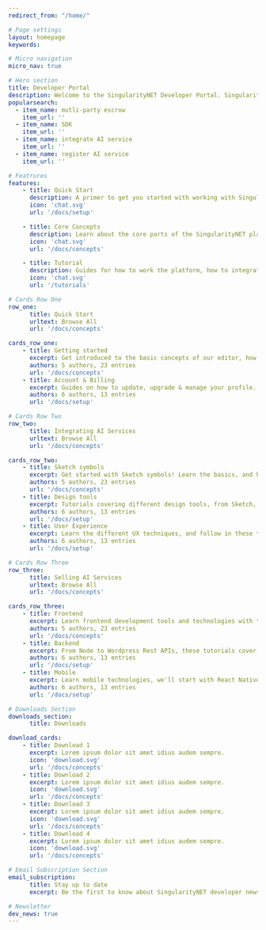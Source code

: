 ```yaml
---
redirect_from: "/home/"

# Page settings
layout: homepage
keywords:

# Micro navigation
micro_nav: true

# Hero section
title: Developer Portal
description: Welcome to the SingularityNET Developer Portal. SingularityNET allows you to easily integrate AI services into your software and sell your AI services to developers globally.
popularsearch: 
  - item_name: mutli-party escrow
    item_url: ''
  - item_name: SDK
    item_url: ''
  - item_name: integrate AI service
    item_url: ''
  - item_name: register AI service
    item_url: ''

# Featrures    
features:
    - title: Quick Start
      description: A primer to get you started with working with SingularityNET tools & software and the blockchain.
      icon: 'chat.svg'
      url: '/docs/setup'

    - title: Core Concepts
      description: Learn about the core parts of the SingularityNET platform and how it works under the hood.
      icon: 'chat.svg'
      url: '/docs/concepts'

    - title: Tutorial
      description: Guides for how to work the platform, how to integrate SingularityNET services into your software, and even how to publish your own services!
      icon: 'chat.svg'
      url: '/tutorials'

# Cards Row One
row_one:
      title: Quick Start
      urltext: Browse All
      url: '/docs/concepts'

cards_row_one:
    - title: Getting started
      excerpt: Get introduced to the basic concepts of our editor, how to create projects and navigate between all the platform functionalities.
      authors: 5 authors, 23 entries
      url: '/docs/concepts'
    - title: Account & Billing
      excerpt: Guides on how to update, upgrade & manage your profile. You’ll find also more informations on teams and projects sharing.
      authors: 6 authors, 13 entries
      url: '/docs/setup'

# Cards Row Two
row_two:
      title: Integrating AI Services
      urltext: Browse All
      url: '/docs/concepts'

cards_row_two:
    - title: Sketch symbols
      excerpt: Get started with Sketch symbols! Learn the basics, and how you can get up to speed with Symbols overrides ..
      authors: 5 authors, 23 entries
      url: '/docs/concepts'
    - title: Design tools
      excerpt: Tutorials covering different design tools, from Sketch, Xd to Figma. You'll learn what makes them different and how can you..
      authors: 6 authors, 13 entries
      url: '/docs/setup'
    - title: User Experience
      excerpt: Learn the different UX techniques, and follow in these tutorials with the best practices and patterns to produce world class apps
      authors: 6 authors, 13 entries
      url: '/docs/setup'

# Cards Row Three
row_three:
      title: Selling AI Services
      urltext: Browse All
      url: '/docs/concepts'

cards_row_three:
    - title: Frontend
      excerpt: Learn frontend development tools and technologies with these multiple hands-on tutorials and guides.
      authors: 5 authors, 23 entries
      url: '/docs/concepts'
    - title: Backend
      excerpt: From Node to Wordpress Rest APIs, these tutorials cover everything you'll ever need to create backend systems for you apps.
      authors: 6 authors, 13 entries
      url: '/docs/setup'
    - title: Mobile
      excerpt: Learn mobile technologies, we'll start with React Native and slowly move to native iOS and Android development with Swift and ..
      authors: 6 authors, 13 entries
      url: '/docs/setup'

# Downloads Section
downloads_section:
      title: Downloads

download_cards:
    - title: Download 1
      excerpt: Lorem ipsum dolor sit amet idius audem sempre.
      icon: 'download.svg'
      url: '/docs/concepts'
    - title: Download 2
      excerpt: Lorem ipsum dolor sit amet idius audem sempre.
      icon: 'download.svg'
      url: '/docs/concepts'
    - title: Download 3
      excerpt: Lorem ipsum dolor sit amet idius audem sempre.
      icon: 'download.svg'
      url: '/docs/concepts'
    - title: Download 4
      excerpt: Lorem ipsum dolor sit amet idius audem sempre.
      icon: 'download.svg'
      url: '/docs/concepts'

# Email Subscription Section
email_subscription:
      title: Stay up to date
      excerpt: Be the first to know about SingularityNET developer news and get the newest tutorials, articles, and updates.

# Newsletter
dev_news: true
---
```

